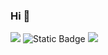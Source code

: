 ### Hi 👋

<img src="https://img.shields.io/badge/blue?style=flat&logo=amazoneks&logoColor=FF9900"/>

<img alt="Static Badge" src="https://img.shields.io/badge/:badgeContent?logo=amazoneks&logoColor=%23FF9900&label=EKS">
<img src="https://img.shields.io/badge/Scss-green?style=flat&logo=Sass&logoColor=CC6699"/>
